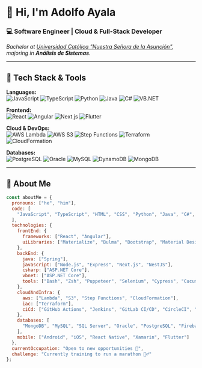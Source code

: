 # 👋 Hi, I'm Adolfo Ayala  
### 💻 Software Engineer | Cloud & Full-Stack Developer  

_Bachelor at [Universidad Católica "Nuestra Señora de la Asunción"](https://www.universidadcatolica.edu.py/), majoring in **Análisis de Sistemas**._

---

## 🧰 Tech Stack & Tools  

**Languages:**  
![JavaScript](https://img.shields.io/badge/JavaScript-F7DF1E?style=for-the-badge&logo=javascript&logoColor=000)
![TypeScript](https://img.shields.io/badge/TypeScript-3178C6?style=for-the-badge&logo=typescript&logoColor=fff)
![Python](https://img.shields.io/badge/Python-3776AB?style=for-the-badge&logo=python&logoColor=fff)
![Java](https://img.shields.io/badge/Java-ED8B00?style=for-the-badge&logo=openjdk&logoColor=fff)
![C#](https://img.shields.io/badge/C%23-512BD4?style=for-the-badge&logo=csharp&logoColor=fff)
![VB.NET](https://img.shields.io/badge/VB.NET-6B4C9A?style=for-the-badge&logo=.net&logoColor=fff)

**Frontend:**  
![React](https://img.shields.io/badge/React-61DBFB?style=for-the-badge&logo=react&logoColor=000)
![Angular](https://img.shields.io/badge/Angular-DD0031?style=for-the-badge&logo=angular&logoColor=fff)
![Next.js](https://img.shields.io/badge/Next.js-000000?style=for-the-badge&logo=nextdotjs&logoColor=fff)
![Flutter](https://img.shields.io/badge/Flutter-02569B?style=for-the-badge&logo=flutter&logoColor=fff)

**Cloud & DevOps:**  
![AWS Lambda](https://img.shields.io/badge/AWS%20Lambda-FF9900?style=for-the-badge&logo=awslambda&logoColor=fff)
![AWS S3](https://img.shields.io/badge/AWS%20S3-569A31?style=for-the-badge&logo=amazons3&logoColor=fff)
![Step Functions](https://img.shields.io/badge/Step%20Functions-E1524B?style=for-the-badge&logo=aws&logoColor=fff)
![Terraform](https://img.shields.io/badge/Terraform-844FBA?style=for-the-badge&logo=terraform&logoColor=fff)
![CloudFormation](https://img.shields.io/badge/CloudFormation-D13212?style=for-the-badge&logo=amazonaws&logoColor=fff)

**Databases:**  
![PostgreSQL](https://img.shields.io/badge/PostgreSQL-336791?style=for-the-badge&logo=postgresql&logoColor=fff)
![Oracle](https://img.shields.io/badge/Oracle-F80000?style=for-the-badge&logo=oracle&logoColor=fff)
![MySQL](https://img.shields.io/badge/MySQL-4479A1?style=for-the-badge&logo=mysql&logoColor=fff)
![DynamoDB](https://img.shields.io/badge/DynamoDB-4053D6?style=for-the-badge&logo=amazon-dynamodb&logoColor=fff)
![MongoDB](https://img.shields.io/badge/MongoDB-47A248?style=for-the-badge&logo=mongodb&logoColor=fff)

---

## 🧠 About Me  

```javascript
const aboutMe = {
  pronouns: ["he", "him"],
  code: [
    "JavaScript", "TypeScript", "HTML", "CSS", "Python", "Java", "C#", "VB.NET"
  ],
  technologies: {
    frontEnd: {
      frameworks: ["React", "Angular"],
      uiLibraries: ["Materialize", "Bulma", "Bootstrap", "Material Design", "Semantic UI"]
    },
    backEnd: {
      java: ["Spring"],
      javascript: ["Node.js", "Express", "Next.js", "NestJS"],
      csharp: ["ASP.NET Core"],
      vbnet: ["ASP.NET Core"],
      tools: ["Bash", "Zsh", "Puppeteer", "Selenium", "Cypress", "Cucumber"]
    },
    cloudAndInfra: {
      aws: ["Lambda", "S3", "Step Functions", "CloudFormation"],
      iac: ["Terraform"],
      ciCd: ["GitHub Actions", "Jenkins", "GitLab CI/CD", "CircleCI", "Azure Pipelines"]
    },
    databases: [
      "MongoDB", "MySQL", "SQL Server", "Oracle", "PostgreSQL", "Firebase", "DynamoDB", "Liquibase"
    ],
    mobile: ["Android", "iOS", "React Native", "Xamarin", "Flutter"]
  },
  currentOccupation: "Open to new opportunities 🚀",
  challenge: "Currently training to run a marathon 🏃‍♂️"
};
